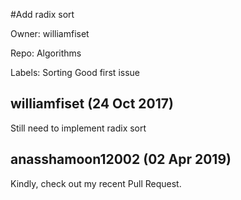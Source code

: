 #Add radix sort

Owner: williamfiset

Repo: Algorithms

Labels: Sorting Good first issue 

## williamfiset (24 Oct 2017)

Still need to implement radix sort

## anasshamoon12002 (02 Apr 2019)

Kindly, check out my recent Pull Request.

